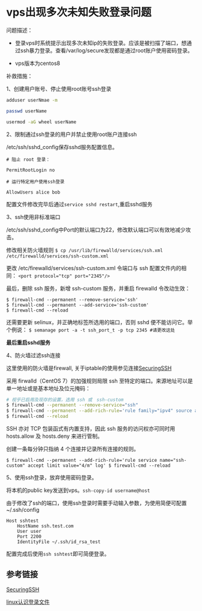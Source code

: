 # vps出现多次未知失败登录问题

问题描述：

- 登录vps时系统提示出现多次未知ip的失败登录。应该是被扫描了端口，想通过ssh暴力登录。查看/var/log/secure发现都是通过root账户使用密码登录。

- vps版本为centos8

补救措施：

1、创建用户账号、停止使用root账号ssh登录

```sh
adduser userNmae -m

passwd userName

usermod -aG wheel userName
```

2、限制通过ssh登录的用户并禁止使用root账户连接ssh

/etc/ssh/sshd_config保存sshd服务配置信息。

```shell
# 阻止 root 登录：

PermitRootLogin no

# 运行特定用户使用ssh登录

AllowUsers alice bob
```

配置文件修改完毕后通过`service sshd restart`,重启sshd服务

3、ssh使用非标准端口

/etc/ssh/sshd_config中Port的默认端口为22，修改默认端口可以有效地减少攻击。


修改相关防火墙规则
`$ cp /usr/lib/firewalld/services/ssh.xml /etc/firewalld/services/ssh-custom.xml`

更改 /etc/firewalld/services/ssh-custom.xml 令端口与 ssh 配置文件内的相同：
`<port protocol="tcp" port="2345"/>`

最后，删除 ssh 服务，新增 ssh-custom 服务，并重启 firewalld 令改动生效：

```shell
$ firewall-cmd --permanent --remove-service='ssh'
$ firewall-cmd --permanent --add-service='ssh-custom'
$ firewall-cmd --reload
```

还需要更新 selinux，并正确地标签所选用的端口，否则 sshd 便不能访问它。举个例说：
`$ semanage port -a -t ssh_port_t -p tcp 2345 #请更改这处`

__最后重启sshd服务__

4、防火墙过滤ssh连接

这里使用的防火墙是firewall, 关于iptable的使用参见连接[SecuringSSH](https://wiki.centos.org/zh/HowTos/Network/SecuringSSH)

采用 firwalld（CentOS 7）的加强规则局限 ssh 至特定的端口。来源地址可以是单一地址或是基本地址及位元掩码：

```sh
# 视乎已启用及现存的设置，选用 ssh 或　ssh-custom
$ firewall-cmd --permanent --remove-service="ssh"
$ firewall-cmd --permanent --add-rich-rule='rule family="ipv4" source address="72.232.194.162" service name="ssh-custom" accept'
$ firewall-cmd --reload
```

SSH 亦对 TCP 包装函式有内置支持，因此 ssh 服务的访问权亦可同时用 hosts.allow 及 hosts.deny 来进行管制。

创建一条每分钟只指纳 4 个连接并记录所有连接的规则。

```shell
$ firewall-cmd --permanent --add-rich-rule='rule service name="ssh-custom" accept limit value="4/m" log' $ firewall-cmd --reload
```

5、使用ssh登录，放弃使用密码登录。

将本机的public key发送到vps。```ssh-copy-id username@host```

由于修改了ssh的端口，使用ssh登录时需要手动输入参数，为使用简便可配置~/.ssh/config

```vim
Host sshtest
    HostName ssh.test.com
    User user
    Port 2200
    IdentityFile ~/.ssh/id_rsa_test
```

配置完成后使用`ssh sshtest`即可简便登录。

## 参考链接

[SecuringSSH]([SecuringSSH](https://wiki.centos.org/zh/HowTos/Network/SecuringSSH)
)

[linux认识登录文件](http://cn.linux.vbird.org/linux_basic/0570syslog.php#syslogd_format)
